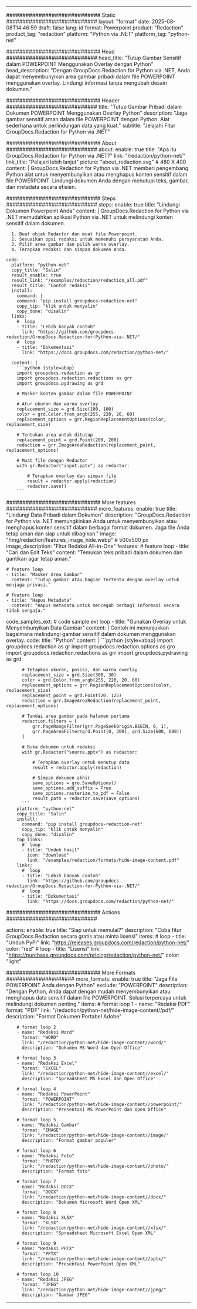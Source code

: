 
---
############################# Static ############################
layout: "format"
date:  2025-08-08T14:46:59
draft: false
lang: id
format: Powerpoint
product: "Redaction"
product_tag: "redaction"
platform: "Python via .NET"
platform_tag: "python-net"

############################# Head ############################
head_title: "Tutup Gambar Sensitif dalam POWERPOINT Menggunakan Overlay dengan Python"
head_description: "Dengan GroupDocs.Redaction for Python via .NET, Anda dapat menyembunyikan area gambar pribadi dalam file POWERPOINT menggunakan overlay. Lindungi informasi tanpa mengubah desain dokumen."

############################# Header ############################
title: "Tutup Gambar Pribadi dalam Dokumen POWERPOINT Menggunakan Overlay Python" 
description: "Jaga gambar sensitif aman dalam file POWERPOINT dengan Python. Alat sederhana untuk perlindungan data yang kuat."
subtitle: "Jelajahi Fitur GroupDocs.Redaction for Python via .NET" 

############################# About ############################
about:
    enable: true
    title: "Apa itu GroupDocs.Redaction for Python via .NET?"
    link: "/redaction/python-net/"
    link_title: "Pelajari lebih lanjut"
    picture: "about_redaction.svg" # 480 X 400
    content: |
       GroupDocs.Redaction for Python via .NET memberi pengembang Python alat untuk menyembunyikan atau menghapus konten sensitif dalam file POWERPOINT. Lindungi dokumen Anda dengan menutupi teks, gambar, dan metadata secara efisien.

############################# Steps ############################
steps:
    enable: true
    title: "Lindungi Dokumen Powerpoint Anda"
    content: |
      GroupDocs.Redaction for Python via .NET memudahkan aplikasi Python via .NET untuk melindungi konten sensitif dalam dokumen.
      
      1. Buat objek Redactor dan muat file Powerpoint.
      2. Sesuaikan opsi redaksi untuk memenuhi persyaratan Anda.
      3. Pilih area gambar dan pilih warna overlay.
      4. Terapkan redaksi dan simpan dokumen Anda.
   
    code:
      platform: "python-net"
      copy_title: "Salin"
      result_enable: true
      result_link: "/examples/redaction/redaction_all.pdf"
      result_title: "Contoh redaksi"
      install:
        command: |
        command: "pip install groupdocs-redaction-net"
        copy_tip: "klik untuk menyalin"
        copy_done: "disalin"
      links:
        #  loop
        - title: "Lebih banyak contoh"
          link: "https://github.com/groupdocs-redaction/GroupDocs.Redaction-for-Python-via-.NET/"
        #  loop
        - title: "Dokumentasi"
          link: "https://docs.groupdocs.com/redaction/python-net/"
          
      content: |
        ```python {style=abap}
        import groupdocs.redaction as gr
        import groupdocs.redaction.redactions as grr
        import groupdocs.pydrawing as grd

        # Masker konten gambar dalam file POWERPOINT

        # Atur ukuran dan warna overlay
        replacement_size = grd.Size(100, 100)
        color = grd.Color.from_argb(255, 220, 20, 60)
        replacement_options = grr.RegionReplacementOptions(color, replacement_size)

        # Tentukan area untuk ditutup
        replacement_point = grd.Point(200, 200)
        redaction = grr.ImageAreaRedaction(replacement_point, replacement_options)
                
        # Muat file dengan Redactor
        with gr.Redactor("input.pptx") as redactor:

            # Terapkan overlay dan simpan file
            result = redactor.apply(redaction)
            redactor.save()
        ```            


############################# More features ############################
more_features:
  enable: true
  title: "Lindungi Data Pribadi dalam Dokumen"
  description: "GroupDocs.Redaction for Python via .NET memungkinkan Anda untuk menyembunyikan atau menghapus konten sensitif dalam berbagai format dokumen. Jaga file Anda tetap aman dan siap untuk dibagikan."
  image: "/img/redaction/features_image_hide.webp" # 500x500 px
  image_description: "Fitur Redaksi All-in-One"
  features:
    # feature loop
    - title: "Cari dan Edit Teks"
      content: "Temukan teks pribadi dalam dokumen dan gantikan agar tetap aman."

    # feature loop
    - title: "Masker Area Gambar"
      content: "Tutup gambar atau bagian tertentu dengan overlay untuk menjaga privasi."

    # feature loop
    - title: "Hapus Metadata"
      content: "Hapus metadata untuk mencegah berbagi informasi secara tidak sengaja."
      
  code_samples_ext:
    # code sample ext loop
    - title: "Gunakan Overlay untuk Menyembunyikan Data Gambar"
      content: |
        Contoh ini menunjukkan bagaimana melindungi gambar sensitif dalam dokumen menggunakan overlay.
      code:
        title: "Python"
        content: |
          ```python {style=abap}
          import groupdocs.redaction as gr
          import groupdocs.redaction.options as gro
          import groupdocs.redaction.redactions as grr
          import groupdocs.pydrawing as grd

          # Tetapkan ukuran, posisi, dan warna overlay
          replacement_size = grd.Size(300, 30)
          color = grd.Color.from_argb(255, 220, 20, 60)
          replacement_options = grr.RegionReplacementOptions(color, replacement_size)
          replacement_point = grd.Point(20, 125)
          redaction = grr.ImageAreaRedaction(replacement_point, replacement_options)

          # Tandai area gambar pada halaman pertama
          redaction.filters = [
              grr.PageRangeFilter(grr.PageSeekOrigin.BEGIN, 0, 1),
              grr.PageAreaFilter(grd.Point(0, 300), grd.Size(600, 600))
          ]

          # Buka dokumen untuk redaksi
          with gr.Redactor("source.pptx") as redactor:

              # Terapkan overlay untuk menutup data
              result = redactor.apply(redaction)

              # Simpan dokumen akhir
              save_options = gro.SaveOptions()
              save_options.add_suffix = True
              save_options.rasterize_to_pdf = False
              result_path = redactor.save(save_options)
          ```
        platform: "python-net"
        copy_title: "Salin"
        install:
          command: "pip install groupdocs-redaction-net"
          copy_tip: "klik untuk menyalin"
          copy_done: "disalin"
        top_links:
          #  loop
          - title: "Unduh hasil"
            icon: "download"
            link: "/examples/redaction/formats/hide-image-content.pdf"
        links:
          #  loop
          - title: "Lebih banyak contoh"
            link: "https://github.com/groupdocs-redaction/GroupDocs.Redaction-for-Python-via-.NET/"
          #  loop
          - title: "Dokumentasi"
            link: "https://docs.groupdocs.com/redaction/python-net/"


############################# Actions ############################

actions:
  enable: true
  title: "Siap untuk memulai?"
  description: "Coba fitur GroupDocs.Redaction secara gratis atau minta lisensi"
  items:
    #  loop
    - title: "Unduh PyPi"
      link: "https://releases.groupdocs.com/redaction/python-net/"
      color: "red"
        #  loop
    - title: "Lisensi"
      link: "https://purchase.groupdocs.com/pricing/redaction/python-net/"
      color: "light"


############################# More Formats #####################
more_formats:
    enable: true
    title: "Jaga File POWERPOINT Anda dengan Python"
    exclude: "POWERPOINT"
    description: "Dengan Python, Anda dapat dengan mudah menyembunyikan atau menghapus data sensitif dalam file POWERPOINT. Solusi terpercaya untuk melindungi dokumen penting."
    items: 
        # format loop 1
        - name: "Redaksi PDF"
          format: "PDF"
          link: "/redaction/python-net/hide-image-content//pdf/"
          description: "Format Dokumen Portabel Adobe"

        # format loop 2
        - name: "Redaksi Word"
          format: "WORD"
          link: "/redaction/python-net/hide-image-content//word/"
          description: "Dokumen MS Word dan Open Office"
          
        # format loop 3
        - name: "Redaksi Excel"
          format: "EXCEL"
          link: "/redaction/python-net/hide-image-content//excel/"
          description: "Spreadsheet MS Excel dan Open Office"

        # format loop 4
        - name: "Redaksi PowerPoint"
          format: "POWERPOINT"
          link: "/redaction/python-net/hide-image-content//powerpoint/"
          description: "Presentasi MS PowerPoint dan Open Office"

        # format loop 5
        - name: "Redaksi Gambar"
          format: "IMAGE"
          link: "/redaction/python-net/hide-image-content//image/"
          description: "Format gambar populer"

        # format loop 6
        - name: "Redaksi Foto"
          format: "PHOTO"
          link: "/redaction/python-net/hide-image-content//photo/"
          description: "Format foto"

        # format loop 7
        - name: "Redaksi DOCX"
          format: "DOCX"
          link: "/redaction/python-net/hide-image-content//docx/"
          description: "Dokumen Microsoft Word Open XML"
          
        # format loop 8
        - name: "Redaksi XLSX"
          format: "XLSX"
          link: "/redaction/python-net/hide-image-content//xlsx/"
          description: "Spreadsheet Microsoft Excel Open XML"
          
        # format loop 9
        - name: "Redaksi PPTX"
          format: "PPTX"
          link: "/redaction/python-net/hide-image-content//pptx/"
          description: "Presentasi PowerPoint Open XML"

        # format loop 10
        - name: "Redaksi JPEG"
          format: "JPEG"
          link: "/redaction/python-net/hide-image-content//jpeg/"
          description: "Gambar JPEG"


---